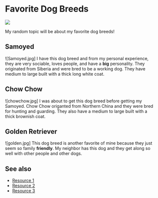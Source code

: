# Favorite Dog Breeds
![](https://www.google.com/url?sa=i&url=https%3A%2F%2Fnews.harvard.edu%2Fgazette%2Fstory%2F2023%2F11%2Fwhat-shapes-your-dogs-personality%2F&psig=AOvVaw2HMx6_EJBatKcEJr_W_pXh&ust=1736980588834000&source=images&cd=vfe&opi=89978449&ved=0CBQQjRxqFwoTCMiL2Imj9ooDFQAAAAAdAAAAABAE)

My random topic will be about my favorite dog breeds!

## Samoyed
![Samoyed.jpg]
I have this dog breed and from my personal experience, they are very sociable, loves people, and have a **big** personality. They originated from Siberia and were bred to be a working dog. They have medium to large built with a thick long white coat.

## Chow Chow
![chowchow.jpg]
I was about to get this dog breed before getting my Samoyed. Chow Chow origanted from Northern China and they were bred for hunting and guarding. They also have a medium to large built with a thick brownish coat.

## Golden Retriever
![golden.jpg]
This dog breed is another favorite of mine because they just seem so family **friendly**. My neighbor has this dog and they get along so well with other people and other dogs. 

## See also
- [Resource 1](https://en.wikipedia.org/wiki/Samoyed_dog)
- [Resource 2](https://en.wikipedia.org/wiki/Chow_Chow)
- [Resource 3](https://en.wikipedia.org/wiki/Golden_Retriever)